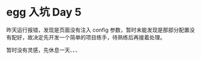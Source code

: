 # egg 入坑 Day 5

昨天运行报错，发现是页面没有注入 config 参数，暂时未能发现是那部分配置没有配好，故决定先开发一个简单的项目练手，待熟练后再接着处理。  

暂时没有灵感，先休息一天、、、  